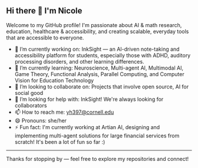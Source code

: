 ## Hi there 👋 I'm Nicole

<!--
**nicolehao34/nicolehao34** is a ✨ _special_ ✨ repository because its `README.md` (this file) appears on your GitHub profile.

Here are some ideas to get you started:

- 🔭 I’m currently working on ...
- 🌱 I’m currently learning ...
- 👯 I’m looking to collaborate on ...
- 🤔 I’m looking for help with ...
- 💬 Ask me about ...
- 📫 How to reach me: ...
- 😄 Pronouns: ...
- ⚡ Fun fact: ...
-->

Welcome to my GitHub profile! I'm passionate about AI & math research, education, healthcare & accessibility, and creating scalable, everyday tools that are accessible to everyone.

<!-- A little about me -->
- 🔭 I’m currently working on: InkSight — an AI-driven note-taking and accessibility platform for students, especially those with ADHD, auditory processing disorders, and other learning differences.
- 🌱 I’m currently learning: Neuroscience, Multi-agent AI, Multimodal AI, Game Theory, Functional Analysis, Parallel Computing, and Computer Vision for Education Technology
- 👯 I’m looking to collaborate on: Projects that involve open source, AI for social good
- 🤔 I’m looking for help with: InkSight! We're always looking for collaborators
- 📫 How to reach me: yh397@cornell.edu
- 😄 Pronouns: she/her
- ⚡ Fun fact: I'm currently working at Artian AI, designing and implementing multi-agent solutions for large financial services from scratch! It's been a lot of fun so far :) 

---

Thanks for stopping by — feel free to explore my repositories and connect!
